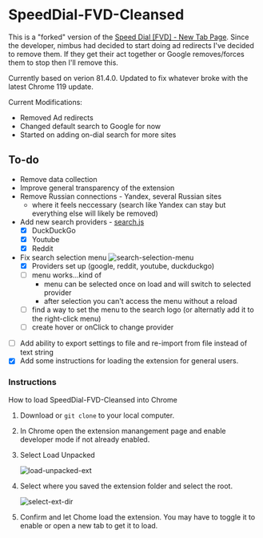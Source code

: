 # SpeedDial-FVD-Cleansed

This is a "forked" version of the [Speed Dial [FVD] - New Tab Page](https://chrome.google.com/webstore/detail/speed-dial-fvd-new-tab-pa/llaficoajjainaijghjlofdfmbjpebpa?hl=en). Since the developer, nimbus had decided to start doing ad redirects I've decided to remove them. If they get their act together or Google removes/forces them to stop then I'll remove this.

Currently based on verion 81.4.0. Updated to fix whatever broke with the latest Chrome 119 update.

Current Modifications:

* Removed Ad redirects
* Changed default search to Google for now
* Started on adding on-dial search for more sites

## To-do

* Remove data collection
* Improve general transparency of the extension
* Remove Russian connections - Yandex, several Russian sites
  * where it feels neccessary (search like Yandex can stay but everything else will likely be removed)
* Add new search providers - [search.js]([js/newtab/search.js#L16)
  * [x] DuckDuckGo
  * [x] Youtube
  * [x] Reddit
* Fix search selection menu
![search-selection-menu](https://github.com/Smokex365/SpeedDial-FVD-Cleansed/assets/5600410/ce808010-d98f-4e85-8bcf-9a785113f168)
  * [x] Providers set up (google, reddit, youtube, duckduckgo)
  * [ ] menu works...kind of
    * menu can be selected once on load and will switch to selected provider
    * after selection you can't access the menu without a reload
  * [ ] find a way to set the menu to the search logo (or alternatly add it to the right-click menu)
  * [ ] create hover or onClick to change provider
* [ ]  Add ability to export settings to file and re-import from file instead of text string
* [x]  Add some instructions for loading the extension for general users.

### Instructions

How to load SpeedDial-FVD-Cleansed into Chrome

1. Download or `git clone` to your local computer.
2. In Chrome open the extension manangement page and enable developer mode if not already enabled.
3. Select Load Unpacked

   ![load-unpacked-ext](https://github.com/Smokex365/SpeedDial-FVD-Cleansed/assets/5600410/0c9a8593-87e4-4184-be7f-36a8752fc8c6)
4. Select where you saved the extension folder and select the root.

   ![select-ext-dir](https://github.com/Smokex365/SpeedDial-FVD-Cleansed/assets/5600410/2253ddf3-cc21-456f-afe7-4f34980cb283)

5. Confirm and let Chome load the extension. You may have to toggle it to enable or open a new tab to get it to load.
